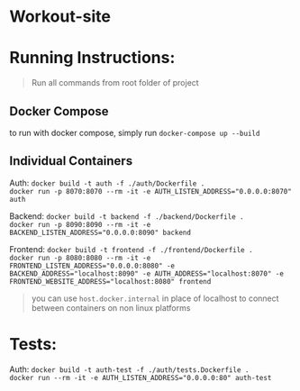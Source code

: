 # Workout-site

# Running Instructions:
> Run all commands from root folder of project  

## Docker Compose
to run with docker compose, simply run `docker-compose up --build`

## Individual Containers
Auth: `docker build -t auth -f ./auth/Dockerfile .`  
`docker run -p 8070:8070 --rm -it -e AUTH_LISTEN_ADDRESS="0.0.0.0:8070" auth`

Backend: `docker build -t backend -f ./backend/Dockerfile .`  
`docker run -p 8090:8090 --rm -it -e BACKEND_LISTEN_ADDRESS="0.0.0.0:8090" backend`

Frontend: `docker build -t frontend -f ./frontend/Dockerfile .`  
`docker run -p 8080:8080 --rm -it -e FRONTEND_LISTEN_ADDRESS="0.0.0.0:8080" -e BACKEND_ADDRESS="localhost:8090" -e AUTH_ADDRESS="localhost:8070" -e FRONTEND_WEBSITE_ADDRESS="localhost:8080" frontend`

> you can use `host.docker.internal` in place of localhost to connect between containers on non linux platforms

# Tests:
Auth: `docker build -t auth-test -f ./auth/tests.Dockerfile .`  
`docker run --rm -it -e AUTH_LISTEN_ADDRESS="0.0.0.0:80" auth-test`  
